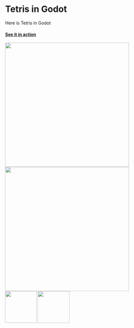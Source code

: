 # Tetris in Godot
Here is Tetris in Godot

#### <a href="https://www.instagram.com/p/CisB61oonNI/" target="_blank">See it in action</a>


<img height="400px" align="left" src="https://user-images.githubusercontent.com/104497542/210885335-654b671b-1d95-429c-b698-7cb35fb190b0.jpg"/>

<img height="400px" src="https://user-images.githubusercontent.com/104497542/210885423-b1841937-8f12-449a-bbec-a99841ecbe5e.jpg">


<img height="102px" align="left" src="https://libregamewiki.org/images/thumb/e/e7/Godot-logo.jpeg/320px-Godot-logo.jpeg"/>

<img height="103px" src="https://pkmanager.twingalaxies.com/assets/article/2019/06/06/tetris-celebrates-its-35th-anniversary-with-new-logo-events_feature.jpg"/>

